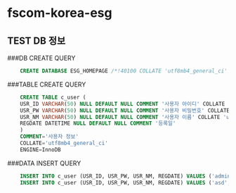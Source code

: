 # fscom-korea-esg


## TEST DB 정보

###DB CREATE QUERY
```sql
    CREATE DATABASE ESG_HOMEPAGE /*!40100 COLLATE 'utf8mb4_general_ci' */
```

###TABLE CREATE QUERY
```sql
    CREATE TABLE c_user (
    USR_ID VARCHAR(50) NULL DEFAULT NULL COMMENT '사용자 아이디' COLLATE 'utf8mb4_general_ci',
    USR_PW VARCHAR(50) NULL DEFAULT NULL COMMENT '사용자 비밀번호' COLLATE 'utf8mb4_general_ci',
    USR_NM VARCHAR(50) NULL DEFAULT NULL COMMENT '사용자 이름' COLLATE 'utf8mb4_general_ci',
    REGDATE DATETIME NULL DEFAULT NULL COMMENT '등록일'
    )
    COMMENT='사용자 정보'
    COLLATE='utf8mb4_general_ci'
    ENGINE=InnoDB
```

###DATA INSERT QUERY
```sql
    INSERT INTO c_user (USR_ID, USR_PW, USR_NM, REGDATE) VALUES ('admin', '1234', 'LOCAL관리자', '2023-12-11 17:20:28');
    INSERT INTO c_user (USR_ID, USR_PW, USR_NM, REGDATE) VALUES ('asd', 'asd', '아무개', '2023-12-11 17:33:25');
```

